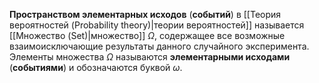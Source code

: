 **Пространством элементарных исходов** (**событий**) в [[Теория вероятностей (Probability theory)|теории вероятностей]] называется [[Множество (Set)|множество]] $\Omega$, содержащее все возможные взаимоисключающие результаты данного случайного эксперимента. Элементы множества $\Omega$ называются **элементарными исходами** (**событиями**) и обозначаются буквой $\omega$.